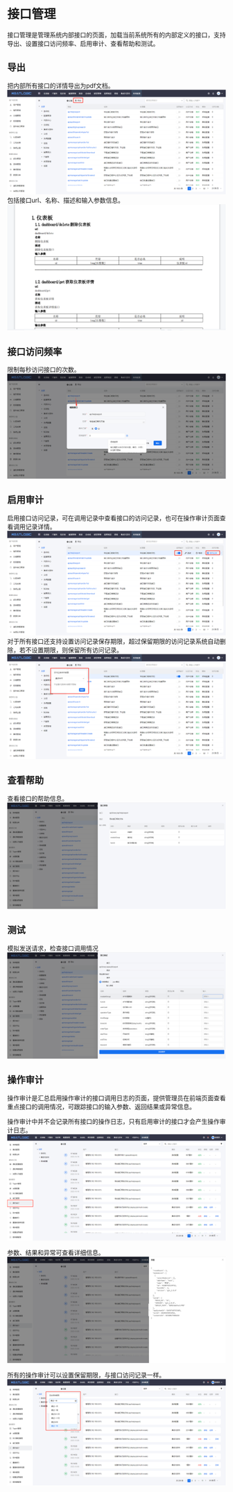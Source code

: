 # 接口管理
接口管理是管理系统内部接口的页面，加载当前系统所有的内部定义的接口，支持导出、设置接口访问频率、启用审计、查看帮助和测试。

## 导出
把内部所有接口的详情导出为pdf文档。
  ![](images/接口管理_导出.png)
  包括接口url、名称、描述和输入参数信息。
  ![](images/接口管理_接口信息.png)

## 接口访问频率
限制每秒访问接口的次数。
  ![](images/接口管理_访问频率.png)

## 启用审计
启用接口访问记录，可在调用记录中查看接口的访问记录，也可在操作审计页面查看调用记录详情。
  ![](images/接口管理_启用审计.png)
  对于所有接口还支持设置访问记录保存期限，超过保留期限的访问记录系统自动删除，若不设置期限，则保留所有访问记录。
  ![](images/接口管理_访问记录保留期限.png)

## 查看帮助
查看接口的帮助信息。
  ![](images/接口管理_帮助.png)

## 测试
模拟发送请求，检查接口调用情况
  ![](images/接口管理_测试.png)

## 操作审计
操作审计是汇总启用操作审计的接口调用日志的页面，提供管理员在前端页面查看重点接口的调用情况，可跟踪接口的输入参数、返回结果或异常信息。

操作审计中并不会记录所有接口的操作日志，只有启用审计的接口才会产生操作审计日志。
![](images/接口管理_操作审计.png)

参数、结果和异常可查看详细信息。
![](images/接口管理_查看操作审计详情.png)

所有的操作审计可以设置保留期限，与接口访问记录一样。
![](images/接口管理_操作审计保留期限.png)